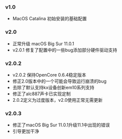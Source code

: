 ### v1.0 ###
- MacOS Catalina 初始安装的基础配置

### v2.0 ###
- 正常升级 macOS Big Sur 11.0.1
- v2.0.1 修复了配置中的一些bug添加部分硬件驱动支持
### v2.0.2 ###
- v2.0.2 保持OpenCore 0.6.4稳定版本
- 修正2.0版本中的一个可能会导致运行崩溃的bug
- 去除了默认支持kx设备创新em10系列支持
- 修正了alc887声卡已实现定制
- 2.0.2定义为过度版本，v2.0使用正常无需更新
### v2.0.3 ###
- 修正了macOS Big Sur 11.0.1升级11.1中出现的错误
- 引导更加干净
